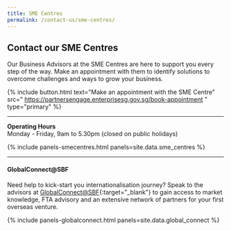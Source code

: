 ```yaml
---
title: SME Centres
permalink: /contact-us/sme-centres/
---
```


## Contact our SME Centres

Our Business Advisors at the SME Centres are here to support you every step of the way. Make an appointment with them to identify solutions to overcome challenges and ways to grow your business.

{% include button.html text="Make an appointment with the SME Centre" src="
https://partnersengage.enterprisesg.gov.sg/book-appointment
" type="primary" %}

----

**Operating Hours**
<br>Monday - Friday, 9am to 5.30pm (closed on public holidays)
<br>

{% include panels-smecentres.html panels=site.data.sme_centres %}

----

#### GlobalConnect@SBF

Need help to kick-start you internationalisation journey? Speak to the advisors at [GlobalConnect@SBF](https://globalconnect.sbf.org.sg/){:target="_blank"} to gain access to market knowledge, FTA advisory and an extensive network of partners for your first overseas venture.

{% include panels-globalconnect.html panels=site.data.global_connect %}
